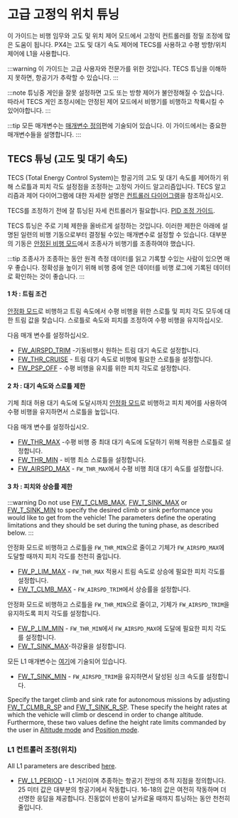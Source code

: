 # 고급 고정익 위치 튜닝

이 가이드는 비행 임무와 고도 및 위치 제어 모드에서 고정익 컨트롤러를 정밀 조정에 많은 도움이 됩니다. PX4는 고도 및 대기 속도 제어에 TECS를 사용하고 수평 방향/위치 제어에 L1을 사용합니다.

:::warning
이 가이드는 고급 사용자와 전문가를 위한 것입니다. TECS 튜닝을 이해하지 못하면, 항공기가 추락할 수 있습니다.
:::

:::note
튜닝중 게인을 잘못 설정하면 고도 또는 방향 제어가 불안정해질 수 있습니다. 따라서 TECS 게인 조정시에는 안정된 제어 모드에서 비행기를 비행하고 착륙시킬 수 있어야합니다.
:::

:::tip
모든 매개변수는 [매개변수 정의](../advanced_config/parameter_reference.md#fw-tecs)편에 기술되어 있습니다. 이 가이드에서는 중요한 매개변수들을 설명합니다.
:::

## TECS 튜닝 (고도 및 대기 속도)

TECS (Total Energy Control System)는 항공기의 고도 및 대기 속도를 제어하기 위해 스로틀과 피치 각도 설정점을 조정하는 고정익 가이드 알고리즘입니다. TECS 알고리즘과 제어 다이어그램에 대한 자세한 설명은 [컨트롤러 다이어그램](../flight_stack/controller_diagrams.md)을 참조하십시오.

TECS를 조정하기 전에 잘 튜닝된 자세 컨트롤러가 필요합니다. [PID 조정 가이드](../config_fw/pid_tuning_guide_fixedwing.md).

TECS 튜닝은 주로 기체 제한을 올바르게 설정하는 것입니다. 이러한 제한은 아래에 설명된 일련의 비행 기동으로부터 결정될 수있는 매개변수로 설정할 수 있습니다. 대부분의 기동은 [안정된 비행 모드](../flight_modes/stabilized_fw.md)에서 조종사가 비행기를 조종하여야 했습니다.

:::tip
조종사가 조종하는 동안 원격 측정 데이터를 읽고 기록할 수있는 사람이 있으면 매우 좋습니다. 정확성을 높이기 위해 비행 중에 얻은 데이터를 비행 로그에 기록된 데이터로 확인하는 것이 좋습니다.
:::

#### 1 차 : 트림 조건

[안정화 모드](../flight_modes/stabilized_fw.md)로 비행하고 트림 속도에서 수평 비행을 위한 스로틀 및 피치 각도 모두에 대한 트림 값을 찾습니다. 스로틀로 속도와 피치를 조정하여 수평 비행을 유지하십시오.

다음 매개 변수를 설정하십시오.

- [FW_AIRSPD_TRIM](../advanced_config/parameter_reference.md#FW_AIRSPD_TRIM) -기동비행시 원하는 트림 대기 속도로 설정합니다.
- [FW_THR_CRUISE](../advanced_config/parameter_reference.md#FW_THR_CRUISE) - 트림 대기 속도로 비행에 필요한 스로틀을 설정합니다.
- [FW_PSP_OFF](../advanced_config/parameter_reference.md#FW_PSP_OFF) - 수평 비행을 유지를 위한 피치 각도로 설정합니다.

#### 2 차 : 대기 속도와 스로틀 제한

기체 최대 허용 대기 속도에 도달시까지 [안정화 모드](../flight_modes/stabilized_fw.md)로 비행하고 피치 제어를 사용하여 수평 비행을 유지하면서 스로틀을 높입니다.

다음 매개 변수를 설정하십시오.

- [FW_THR_MAX](../advanced_config/parameter_reference.md#FW_THR_MAX) -수평 비행 중 최대 대기 속도에 도달하기 위해 적용한 스로틀로 설정합니다.
- [FW_THR_MIN](../advanced_config/parameter_reference.md#FW_THR_MIN) - 비행 최소 스로틀을 설정합니다.
- [FW_AIRSPD_MAX](../advanced_config/parameter_reference.md#FW_AIRSPD_MAX) - `FW_THR_MAX`에서 수평 비행 최대 대기 속도를 설정합니다.

#### 3 차 : 피치와 상승률 제한

:::warning
Do not use [FW_T_CLMB_MAX](../advanced_config/parameter_reference.md#FW_T_CLMB_MAX), [FW_T_SINK_MAX](../advanced_config/parameter_reference.md#FW_T_SINK_MAX) or [FW_T_SINK_MIN](../advanced_config/parameter_reference.md#FW_T_SINK_MIN) to specify the desired climb or sink performance you would like to get from the vehicle! The parameters define the operating limitations and they should be set during the tuning phase, as described below.
:::

안정화 모드로 비행하고 스로틀을 `FW_THR_MIN`으로 줄이고 기체가 `FW_AIRSPD_MAX`에 도달할 때까지 피치 각도를 천천히 줄입니다.

- [FW_P_LIM_MAX](../advanced_config/parameter_reference.md#FW_P_LIM_MAX) - `FW_THR_MAX` 적용시 트림 속도로 상승에 필요한 피치 각도를 설정합니다.
- [FW_T_CLMB_MAX](../advanced_config/parameter_reference.md#FW_T_CLMB_MAX) - `FW_AIRSPD_TRIM`에서 상승률을 설정합니다.

안정화 모드로 비행하고 스로틀을 `FW_THR_MIN`으로 줄이고, 기체가 `FW_AIRSPD_TRIM`을 유지하도록 피치 각도를 설정합니다.

- [FW_P_LIM_MIN](../advanced_config/parameter_reference.md#FW_P_LIM_MIN) - `FW_THR_MIN`에서 `FW_AIRSPD_MAX`에 도달에 필요한 피치 각도를 설정합니다.
- [FW_T_SINK_MAX](../advanced_config/parameter_reference.md#FW_T_SINK_MAX)-하강율을 설정합니다.

모든 L1 매개변수는 [여기](../advanced_config/parameter_reference.md#fw-l1-control)에 기술되어 있습니다.

- [FW_T_SINK_MIN](../advanced_config/parameter_reference.md#FW_T_SINK_MIN) - `FW_AIRSPD_TRIM`을 유지하면서 달성된 싱크 속도를 설정합니다.

Specify the target climb and sink rate for autonomous missions by adjusting [FW_T_CLMB_R_SP](../advanced_config/parameter_reference.md#FW_T_CLMB_R_SP) and [FW_T_SINK_R_SP](../advanced_config/parameter_reference.md#FW_T_SINK_R_SP). These specify the height rates at which the vehicle will climb or descend in order to change altitude. Furthermore, these two values define the height rate limits commanded by the user in [Altitude mode](../flight_modes/altitude_fw.md) and [Position mode](../flight_modes/position_fw.md).

### L1 컨트롤러 조정(위치)

All L1 parameters are described [here](../advanced_config/parameter_reference.md#fw-l1-control).

- [FW_L1_PERIOD](../advanced_config/parameter_reference.md#FW_L1_PERIOD) - L1 거리이며 추종하는 항공기 전방의 추적 지점을 정의합니다. 25 미터 값은 대부분의 항공기에서 작동합니다. 16-18의 값은 여전히 작동하며 더 선명한 응답을 제공합니다. 진동없이 반응이 날카로울 때까지 튜닝하는 동안 천천히 줄입니다.
